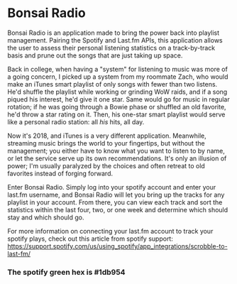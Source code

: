 # Bonsai Radio

Bonsai Radio is an application made to bring the power back into playlist management. Pairing the Spotify and Last.fm APIs, this application allows the user to assess their personal listening statistics on a track-by-track basis and prune out the songs that are just taking up space.

Back in college, when having a "system" for listening to music was more of a going concern, I picked up a system from my roommate Zach, who would make an iTunes smart playlist of only songs with fewer than two listens. He'd shuffle the playlist while working or grinding WoW raids, and if a song piqued his interest, he'd give it one star. Same would go for music in regular rotation; if he was going through a Bowie phase or shuffled an old favorite, he'd throw a star rating on it. Then, his one-star smart playlist would serve like a personal radio station: all *his* hits, all day.

Now it's 2018, and iTunes is a very different application. Meanwhile, streaming music brings the world to your fingertips, but without the management; you either have to know what you want to listen to by name, or let the service serve up its own recommendations. It's only an illusion of power; I'm usually paralyzed by the choices and often retreat to old favorites instead of forging forward.

Enter Bonsai Radio. Simply log into your spotify account and enter your last.fm username, and Bonsai Radio will let you bring up the tracks for any playlist in your account. From there, you can view each track and sort the statistics within the last four, two, or one week and determine which should stay and which should go. 

For more information on connecting your last.fm account to track your spotify plays, check out this article from spotify support: https://support.spotify.com/us/using_spotify/app_integrations/scrobble-to-last-fm/

### The spotify green hex is #1db954
